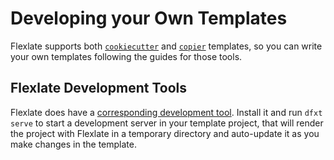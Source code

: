 # Developing your Own Templates

Flexlate supports both [`cookiecutter`](https://github.com/cookiecutter/cookiecutter) 
and [`copier`](https://github.com/copier-org/copier) templates, so you can 
write your own templates following the guides for those tools.

## Flexlate Development Tools

Flexlate does have a [corresponding development tool](https://nickderobertis.github.io/flexlate-dev/).
Install it and run `dfxt serve` to start a development server in your template 
project, that will render the project with Flexlate in a temporary directory
and auto-update it as you make changes in the template.